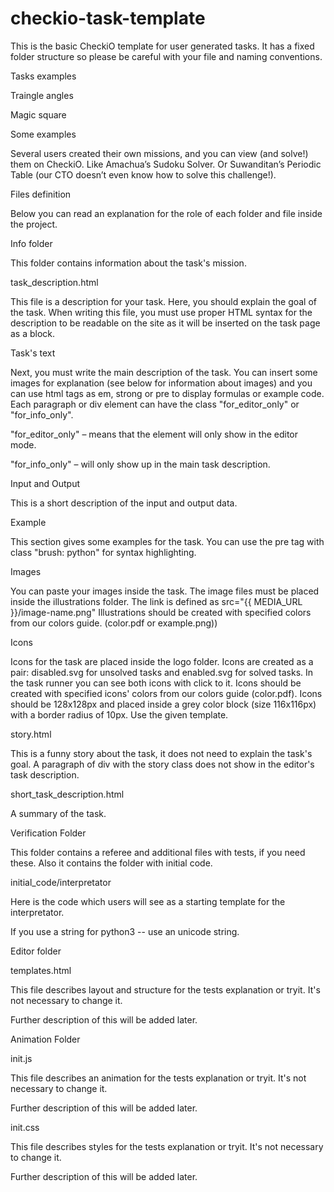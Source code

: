 
checkio-task-template
=====================

This is the basic CheckiO template for user generated tasks.
It has a fixed folder structure so please be careful with your file and naming conventions.

Tasks examples

Traingle angles

Magic square

Some examples

Several users created their own missions, and you can view (and solve!) them on CheckiO.
Like Amachua’s Sudoku Solver. Or Suwanditan’s Periodic Table (our CTO doesn’t even know how to solve this challenge!).

Files definition

Below you can read an explanation for the role of each folder and file inside the project.

Info folder

This folder contains information about the task's mission.

task_description.html

This file is a description for your task. Here, you should explain the goal of the task. When writing this file, you must use proper HTML syntax for the description to be readable on the site as it will be inserted on the task page as a block.

Task's text

Next, you must write the main description of the task. You can insert some images for explanation (see below for information about images) and you can use html tags as  em, strong or pre to display formulas or example code. Each paragraph or div element can have the class "for_editor_only" or "for_info_only".

"for_editor_only" – means that the element will only show in the editor mode.

"for_info_only" – will only show up in the main task description.

Input and Output

This is a short description of the input and output data.

Example

This section gives some examples for the task. You can use the pre tag with class "brush: python" for syntax highlighting.

Images

You can paste your images inside the task. The image files must be placed inside the illustrations folder. The link is defined as src="{{ MEDIA_URL }}/image-name.png" Illustrations should be created with specified colors from our colors guide. (color.pdf or example.png))

Icons

Icons for the task are placed inside the logo folder. Icons are created as a pair:  disabled.svg for unsolved tasks and enabled.svg for solved tasks. In the task runner you can see both icons with click to it. Icons should be created with specified icons' colors from our colors guide (color.pdf). Icons should be 128x128px and placed inside a grey color block (size 116x116px) with a border radius of 10px. Use the given template.

story.html

This is a funny story about the task, it does not need to explain the task's goal. A paragraph of div with the story class does not show in the editor's task description.

short_task_description.html

A summary of the task.

Verification Folder

This folder contains a referee and additional files with tests, if you need these. Also it contains the folder with initial code.

initial_code/interpretator

Here is the code which users will see as a starting template for the interpretator.

If you use a string for python3 -- use an unicode string.

Editor folder

templates.html

This file describes layout and structure for the tests explanation or tryit. It's not necessary to change it.

Further description of this will be added later.

Animation Folder

init.js

This file describes an animation for the tests explanation or tryit. It's not necessary to change it.

Further description of this will be added later.

init.css

This file describes styles for the tests explanation or tryit. It's not necessary to change it.

Further description of this will be added later.
